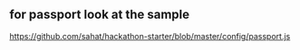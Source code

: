 ## for passport look at the sample
https://github.com/sahat/hackathon-starter/blob/master/config/passport.js